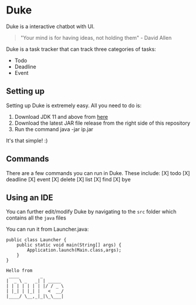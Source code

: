 # Duke

Duke is a interactive chatbot with UI. 
> "Your mind is for having ideas, not holding them" - David Allen

Duke is a task tracker that can track three categories of tasks:
- Todo
- Deadline
- Event

## Setting up

Setting up Duke is extremely easy. All you need to do is:
1) Download JDK 11 and above from [here](https://www.jetbrains.com/help/idea/sdk.html#set-up-jdk)
2) Download the latest JAR file release from the right side of this repository
3) Run the command java -jar ip.jar

It's that simple! :)

## Commands
There are a few commands you can run in Duke. These include:
[X] todo
[X] deadline
[X] event
[X] delete
[X] list
[X] find
[X] bye

## Using an IDE
You can further edit/modify Duke by navigating to the `src` folder which contains all the `java` files

You can run it from Launcher.java:
```
public class Launcher {
    public static void main(String[] args) {
        Application.launch(Main.class,args);
    }
}
```
   ```
   Hello from
    ____        _        
   |  _ \ _   _| | _____ 
   | | | | | | | |/ / _ \
   | |_| | |_| |   <  __/
   |____/ \__,_|_|\_\___|
   ```

